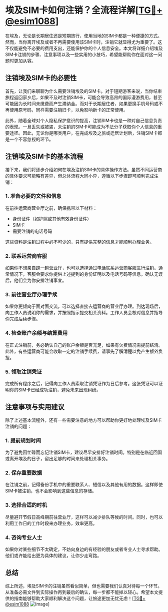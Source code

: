 # 埃及SIM卡如何注销？全流程详解[[TG💪+ @esim1088](https://t.me/s/esim1088)]

在埃及，无论是长期居住还是短期旅行，使用当地的SIM卡都是一种便捷的方式。然而，当你离开埃及或者不再需要使用该SIM卡时，注销它就显得尤为重要了。这不仅能避免不必要的费用支出，还能保护你的个人信息安全。本文将详细介绍埃及SIM卡注销的步骤、注意事项以及一些实用的小技巧，希望能帮助你在面对这一问题时更加从容。

## 注销埃及SIM卡的必要性

首先，让我们来聊聊为什么需要注销埃及的SIM卡。对于短期游客来说，当你结束旅程返回家乡后，如果不及时注销SIM卡，可能会导致高昂的国际漫游费用，甚至可能因为长时间未缴费而产生滞纳金。而对于长期居住者，如果更换手机号码或不再使用原号码，同样需要注销旧卡，以免影响新卡的正常使用。

此外，随着全球对个人隐私保护意识的提高，注销SIM卡也是一种对自己信息负责的表现。一旦丢失或被盗，未注销的SIM卡可能成为不法分子获取你个人信息的重要途径。因此，无论你是哪类用户，在完成埃及之旅或迁居计划后，注销SIM卡都是一个不容忽视的环节。

## 注销埃及SIM卡的基本流程

接下来，我们将逐步介绍如何在埃及注销SIM卡的具体操作方法。虽然不同运营商的具体要求可能略有差异，但总体流程大同小异，遵循以下步骤即可顺利完成注销：

### 1. **准备必要的文件和信息**

在前往运营商营业厅之前，确保携带以下材料：
- 身份证件（如护照或其他有效身份证件）
- SIM卡
- 需要注销的电话号码

这些资料是注销过程中必不可少的，只有提供完整的信息才能顺利办理业务。

### 2. **联系运营商客服**

如果你不想亲自跑一趟营业厅，也可以选择通过电话联系运营商客服进行注销。通常情况下，客服会要求你提供上述提到的身份证明以及电话号码等信息。确认无误后，他们会为你安排注销事宜。

### 3. **前往营业厅办理手续**

如果你更倾向于面对面交流，可以选择直接去运营商的营业厅办理。到达现场后，向工作人员说明你的需求，并按照指示提交相关资料。工作人员会核对信息并指导你完成后续步骤。

### 4. **检查账户余额与结算费用**

在正式注销前，务必确认自己的账户余额是否充足，如果有欠费情况需提前结清。此外，有些运营商可能会收取一定的注销手续费，请事先了解清楚以免产生额外负担。

### 5. **领取注销凭证**

完成所有程序之后，记得向工作人员索取注销凭证作为日后参考。这张凭证可以证明你的SIM卡已经成功注销，避免未来出现纠纷。

## 注意事项与实用建议

除了上述基本流程外，还有一些需要注意的地方可以帮助你更好地处理埃及SIM卡注销的问题：

### 1. **提前规划时间**

为了避免因忙碌而忘记注销SIM卡，建议尽早安排好注销时间。特别是在临近回国或离开埃及的日子，留出足够的时间来处理相关事务。

### 2. **保存重要数据**

在注销之前，记得备份手机中的重要联系人、短信以及其他有用的数据。这样即使SIM卡被注销，也不会影响到这些信息的存储。

### 3. **选择合适的时机**

尽量避开节假日高峰期前往营业厅，这样可以减少排队等候的时间。同时，也可以利用工作日的工作时段来办理业务，效率更高。

### 4. **咨询专业人士**

如果你对某些细节不太确定，不妨向身边的有经验的朋友或者专业人士寻求帮助。他们或许能给出更为具体的建议，让你少走弯路。

## 总结

综上所述，埃及SIM卡的注销虽然看似简单，但也需要我们认真对待每一个环节。从准备必需文件到实际操作再到最后的确认，每一步都不能掉以轻心。希望本文提供的指南能够帮助大家顺利解决这个问题，让旅途更加无忧无虑！[[TG💪+ @esim1088](https://t.me/s/esim1088) ![Image](https://i.postimg.cc/4NQfJmqS/Snipaste-2025-05-13-00-14-12.png)]